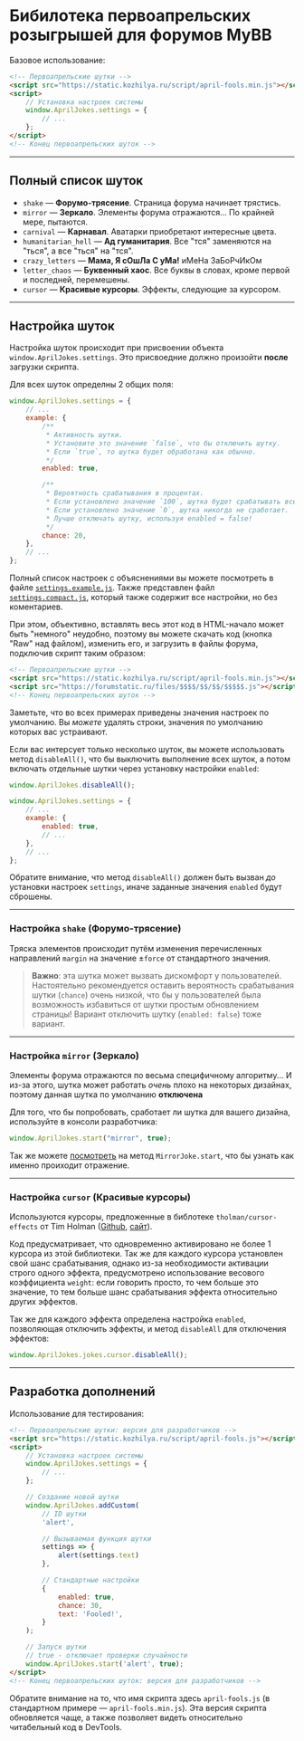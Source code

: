 # Бибилотека первоапрельских розыгрышей для форумов MyBB

Базовое использование:
```html
<!-- Первоапрельские шутки -->
<script src="https://static.kozhilya.ru/script/april-fools.min.js"></script>
<script>
    // Установка настроек системы
    window.AprilJokes.settings = {
        // ...
    };
</script>
<!-- Конец первоапрельских шуток -->
```

---
## Полный список шуток

* `shake` — **Форумо-трясение**. Страница форума начинает трястись.
* `mirror` — **Зеркало**. Элементы форума отражаются... По крайней мере, пытаются.
* `carnival` — **Карнавал**. Аватарки приобретают интересные цвета.
* `humanitarian_hell` — **Ад гуманитария**. Все "тся" заменяются на "ться", а все "ться" на "тся".
* `crazy_letters` — **Мама, Я сОшЛа С уМа!** иМеНа ЗаБоРчИкОм
* `letter_chaos` — **Буквенный хаос**. Все буквы в словах, кроме первой и последней, перемешены.
* `cursor` — **Красивые курсоры**. Эффекты, следующие за курсором.

---
## Настройка шуток

Настройка шуток происходит при присвоении объекта `window.AprilJokes.settings`.
Это присвоедние должно произойти **после** загрузки скрипта.

Для всех шуток определны 2 общих поля:
```js
window.AprilJokes.settings = {
    // ...
    example: {
        /**
         * Активность шутки.
         * Установите это значение `false`, что бы отключить шутку.
         * Если `true`, то шутка будет обработана как обычно.
         */
        enabled: true,

        /**
         * Вероятность срабатывания в процентах.
         * Если установлено значение `100`, шутка будет срабатывать всегда.
         * Если установлено значение `0`, шутка никогда не сработает.
         * Лучше отключать шутку, используя enabled = false!
         */
        chance: 20,
    },
    // ...
};
```

Полный список настроек с объяснениями вы можете посмотреть в файле [`settings.example.js`](./settings.example.js). Также представлен файл [`settings.compact.js`](./settings.compact.js), который также содержит все настройки, но без коментариев. 

При этом, объективно, вставлять весь этот код в HTML-начало может быть "немного" неудобно, поэтому вы можете скачать код (кнопка "Raw" над файлом), изменить его, и загрузить в файлы форума, подключив скрипт таким образом:

```html
<!-- Первоапрельские шутки -->
<script src="https://static.kozhilya.ru/script/april-fools.min.js"></script>
<script src="https://forumstatic.ru/files/$$$$/$$/$$/$$$$$.js"></script>
<!-- Конец первоапрельских шуток -->
```

Заметьте, что во всех примерах приведены значения настроек по умолчанию. Вы *можете* удалять строки, значения по умолчанию которых вас устраивают.

Если вас интерсует только несколько шуток, вы можете использовать метод `disableAll()`, что бы выключить выполнение всех шуток, а потом включать отдельные шутки через установку настройки `enabled`:

```js
window.AprilJokes.disableAll();

window.AprilJokes.settings = {
    // ...
    example: {
        enabled: true,
        // ...
    },
    // ...
};
```

Обратите внимание, что метод `disableAll()` должен быть вызван *до* установки настроек `settings`, иначе заданные значения `enabled` будут сброшены.

---
### Настройка `shake` (Форумо-трясение)

Тряска элементов происходит путём изменения перечисленных направлений `margin` на значение ±`force` от стандартного значения.

> **Важно**: эта шутка может вызвать дискомфорт у пользователей. Настоятельно рекомендуется оставить вероятность срабатывания шутки (`chance`) очень низкой, что бы у пользователей была возможность избавиться от шутки простым обновлением страницы! Вариант отключить шутку (`enabled: false`) тоже вариант.

---
### Настройка `mirror` (Зеркало)
Элементы форума отражаются по весьма специфичному алгоритму... И из-за этого, шутка может работать *очень* плохо на некоторых дизайнах, поэтому данная шутка по умолчанию **отключена**

Для того, что бы попробовать, сработает ли шутка для вашего дизайна, используйте в консоли разработчика:
```js
window.AprilJokes.start("mirror", true);
```

Так же можете [посмотреть](./src/jokes/mirror.ts#L16) на метод `MirrorJoke.start`, что бы узнать как именно проиходит отражение. 

---
### Настройка `cursor` (Красивые курсоры)
Используются курсоры, предложенные в библотеке `tholman/cursor-effects` от Tim Holman ([Github](https://github.com/tholman/cursor-effects), [сайт](https://tholman.com/cursor-effects/)).

Код предусматривает, что одновременно активировано не более 1 курсора из этой библиотеки. Так же для каждого курсора установлен свой шанс срабатывания, однако из-за необходимости активации строго одного эффекта, предусмотрено использование весового коэффициента `weight`: если говорить просто, то чем больше это значение, то тем больше шанс срабатывания эффекта относительно других эффектов.

Так же для каждого эффекта определена настройка `enabled`, позволяющая отключить эффекты, и метод `disableAll` для отключения эффектов:
```js
window.AprilJokes.jokes.cursor.disableAll();
```

---
## Разработка дополнений

Использование для тестирования:
```html
<!-- Первоапрельские шутки: версия для разработчиков -->
<script src="https://static.kozhilya.ru/script/april-fools.js"></script>
<script>
    // Установка настроек системы
    window.AprilJokes.settings = {
        // ...
    };

    // Создание новой шутки
    window.AprilJokes.addCustom(
        // ID шутки
        'alert', 

        // Вызываемая функция шутки
        settings => {
            alert(settings.text)
        }, 

        // Стандартные настройки
        {
            enabled: true,
            chance: 30,
            text: 'Fooled!',
        }
    );

    // Запуск шутки
    // true - отключает проверки случайности
    window.AprilJokes.start('alert', true);
</script>
<!-- Конец первоапрельских шуток: версия для разработчиков -->
```

Обратите внимание на то, что имя скрипта здесь `april-fools.js` (в стандартном примере — `april-fools.min.js`). Эта версия скрипта обновляется чаще, а также позволяет видеть относительно читабельный код в DevTools.

